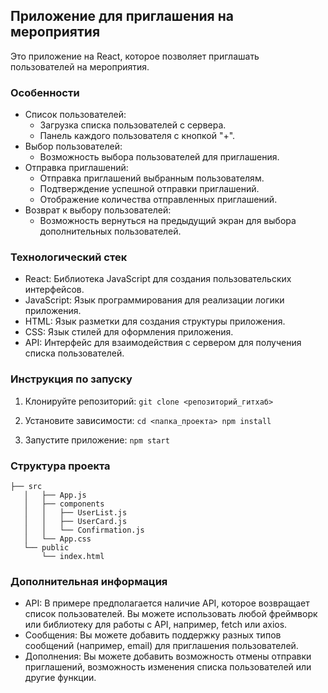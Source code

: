 ## Приложение для приглашения на мероприятия

Это приложение на React, которое позволяет приглашать пользователей на мероприятия.

### Особенности

* Список пользователей:
    * Загрузка списка пользователей с сервера.
    * Панель каждого пользователя с кнопкой "+".
* Выбор пользователей:
    * Возможность выбора пользователей для приглашения.
* Отправка приглашений:
    * Отправка приглашений выбранным пользователям.
    * Подтверждение успешной отправки приглашений.
    * Отображение количества отправленных приглашений.
* Возврат к выбору пользователей:
    * Возможность вернуться на предыдущий экран для выбора дополнительных пользователей.

### Технологический стек

* React: Библиотека JavaScript для создания пользовательских интерфейсов.
* JavaScript: Язык программирования для реализации логики приложения.
* HTML: Язык разметки для создания структуры приложения.
* CSS: Язык стилей для оформления приложения.
* API: Интерфейс для взаимодействия с сервером для получения списка пользователей.

### Инструкция по запуску
1. Клонируйте репозиторий:
    ``git clone <репозиторий_гитхаб>``
    
2. Установите зависимости:
    ``cd <папка_проекта>
    npm install``
    

3. Запустите приложение:
    ``npm start``
    


### Структура проекта
```
├── src
   │   ├── App.js
   │   ├── components
   │   │   ├── UserList.js
   │   │   ├── UserCard.js
   │   │   └── Confirmation.js
   │   └── App.css
   └── public
       └── index.html
```

### Дополнительная информация

* API:  В примере предполагается наличие API, которое возвращает список пользователей. Вы можете использовать любой фреймворк или библиотеку для работы с API, например, fetch или axios.
* Сообщения: Вы можете добавить поддержку разных типов сообщений (например, email) для приглашения пользователей.
* Дополнения: Вы можете добавить возможность отмены отправки приглашений, возможность  изменения списка пользователей или другие функции.
